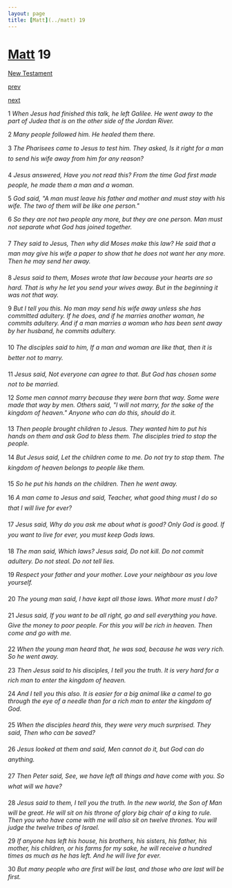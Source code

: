 ```yaml
---
layout: page
title: [Matt](../matt) 19
---
```


# [Matt](../matt) 19

[New Testament](/new-testament)


[prev](matt-18.html)


[next](matt-20.html)

1 _When Jesus had finished this talk, he left Galilee. He went away to the part of Judea that is on the other side of the Jordan River._

2 _Many people followed him. He healed them there._

3 _The Pharisees came to Jesus to test him. They asked, Is it right for a man to send his wife away from him for any reason?_

4 _Jesus answered, Have you not read this? From the time God first made people, he made them a man and a woman._

5 _God said, "A man must leave his father and mother and must stay with his wife. The two of them will be like one person."_

6 _So they are not two people any more, but they are one person. Man must not separate what God has joined together._

7 _They said to Jesus, Then why did Moses make this law? He said that a man may give his wife a paper to show that he does not want her any more. Then he may send her away._

8 _Jesus said to them, Moses wrote that law because your hearts are so hard. That is why he let you send your wives away. But in the beginning it was not that way._

9 _But I tell you this. No man may send his wife away unless she has committed adultery. If he does, and if he marries another woman, he commits adultery. And if a man marries a woman who has been sent away by her husband, he commits adultery._

10 _The disciples said to him, If a man and woman are like that, then it is better not to marry._

11 _Jesus said, Not everyone can agree to that. But God has chosen some not to be married._

12 _Some men cannot marry because they were born that way. Some were made that way by men. Others said, "I will not marry, for the sake of the kingdom of heaven." Anyone who can do this, should do it._

13 _Then people brought children to Jesus. They wanted him to put his hands on them and ask God to bless them. The disciples tried to stop the people._

14 _But Jesus said, Let the children come to me. Do not try to stop them. The kingdom of heaven belongs to people like them._

15 _So he put his hands on the children. Then he went away._

16 _A man came to Jesus and said, Teacher, what good thing must I do so that I will live for ever?_

17 _Jesus said, Why do you ask me about what is good? Only God is good. If you want to live for ever, you must keep Gods laws._

18 _The man said, Which laws? Jesus said, Do not kill. Do not commit adultery. Do not steal. Do not tell lies._

19 _Respect your father and your mother. Love your neighbour as you love yourself._

20 _The young man said, I have kept all those laws. What more must I do?_

21 _Jesus said, If you want to be all right, go and sell everything you have. Give the money to poor people. For this you will be rich in heaven. Then come and go with me._

22 _When the young man heard that, he was sad, because he was very rich. So he went away._

23 _Then Jesus said to his disciples, I tell you the truth. It is very hard for a rich man to enter the kingdom of heaven._

24 _And I tell you this also. It is easier for a big animal like a camel to go through the eye of a needle than for a rich man to enter the kingdom of God._

25 _When the disciples heard this, they were very much surprised. They said, Then who can be saved?_

26 _Jesus looked at them and said, Men cannot do it, but God can do anything._

27 _Then Peter said, See, we have left all things and have come with you. So what will we have?_

28 _Jesus said to them, I tell you the truth. In the new world, the Son of Man will be great.  He will sit on his throne of glory big chair of a king to rule. Then you who have come with me will also sit on twelve thrones. You will judge the twelve tribes of Israel._

29 _If anyone has left his house, his brothers, his sisters, his father, his mother, his children,  or his farms for my sake, he will receive a hundred times as much as he has left. And he will live for ever._

30 _But many people who are first will be last, and those who are last will be first._


